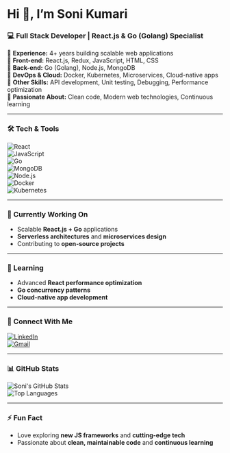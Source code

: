 # Hi 👋, I’m Soni Kumari

### 💻 Full Stack Developer | React.js & Go (Golang) Specialist

🔹 **Experience:** 4+ years building scalable web applications  
🔹 **Front-end:** React.js, Redux, JavaScript, HTML, CSS  
🔹 **Back-end:** Go (Golang), Node.js, MongoDB  
🔹 **DevOps & Cloud:** Docker, Kubernetes, Microservices, Cloud-native apps  
🔹 **Other Skills:** API development, Unit testing, Debugging, Performance optimization  
🔹 **Passionate About:** Clean code, Modern web technologies, Continuous learning  

---

### 🛠️ Tech & Tools
![React](https://img.shields.io/badge/React-61DAFB?style=for-the-badge&logo=react&logoColor=black)  
![JavaScript](https://img.shields.io/badge/JavaScript-F7DF1E?style=for-the-badge&logo=javascript&logoColor=black)  
![Go](https://img.shields.io/badge/Go-00ADD8?style=for-the-badge&logo=go&logoColor=white)  
![MongoDB](https://img.shields.io/badge/MongoDB-47A248?style=for-the-badge&logo=mongodb&logoColor=white)  
![Node.js](https://img.shields.io/badge/Node.js-339933?style=for-the-badge&logo=node.js&logoColor=white)  
![Docker](https://img.shields.io/badge/Docker-2496ED?style=for-the-badge&logo=docker&logoColor=white)  
![Kubernetes](https://img.shields.io/badge/Kubernetes-326CE5?style=for-the-badge&logo=kubernetes&logoColor=white)  

---

### 🔭 Currently Working On
- Scalable **React.js + Go** applications  
- **Serverless architectures** and **microservices design**  
- Contributing to **open-source projects**  

---

### 🌱 Learning
- Advanced **React performance optimization**  
- **Go concurrency patterns**  
- **Cloud-native app development**  

---

### 🔗 Connect With Me
[![LinkedIn](https://img.shields.io/badge/LinkedIn-0077B5?style=for-the-badge&logo=linkedin&logoColor=white)](https://www.linkedin.com/in/soni-kumari-91656017b)  
[![Gmail](https://img.shields.io/badge/Email-D14836?style=for-the-badge&logo=gmail&logoColor=white)](mailto:sonikumasharma@gmail.com)  

---

### 📊 GitHub Stats
![Soni's GitHub Stats](https://github-readme-stats.vercel.app/api?username=sonikumasharma&show_icons=true&theme=radical)  
![Top Languages](https://github-readme-stats.vercel.app/api/top-langs/?username=sonikumasharma&layout=compact&theme=radical)

---

### ⚡ Fun Fact
- Love exploring **new JS frameworks** and **cutting-edge tech**  
- Passionate about **clean, maintainable code** and **continuous learning**
